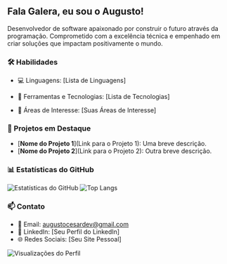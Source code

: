 ## Fala Galera, eu sou o Augusto!

Desenvolvedor de software apaixonado por construir o futuro através da programação. Comprometido com a excelência técnica e empenhado em criar soluções que impactam positivamente o mundo.


### 🛠️ Habilidades

- 💻 Linguagens: [Lista de Linguagens]

- 🧰 Ferramentas e Tecnologias: [Lista de Tecnologias]
- 🚀 Áreas de Interesse: [Suas Áreas de Interesse]

### 💼 Projetos em Destaque

- [**Nome do Projeto 1**](Link para o Projeto 1): Uma breve descrição.
- [**Nome do Projeto 2**](Link para o Projeto 2): Outra breve descrição.

### 📊 Estatísticas do GitHub

![Estatísticas do GitHub](https://github-readme-stats.vercel.app/api?username=AugustoCesarDev&show_icons=true&theme=dark)
![Top Langs](https://github-readme-stats.vercel.app/api/top-langs/?username=AugustoCesarDev&layout=compact&theme=dark)

### 📫 Contato

- 📧 Email: augustocesardev@gmail.com
- 💼 LinkedIn: [Seu Perfil do LinkedIn]
- 🌐 Redes Sociais: [Seu Site Pessoal]

<img src="https://komarev.com/ghpvc/?username=seu-usuario" alt="Visualizações do Perfil" />

